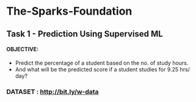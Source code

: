 # The-Sparks-Foundation

## Task 1 - Prediction Using Supervised ML
#### OBJECTIVE:
* Predict the percentage of a student based on the no. of study hours.
* And what will be the predicted score if a student studies for 9.25 hrs/ day?

### DATASET : http://bit.ly/w-data
